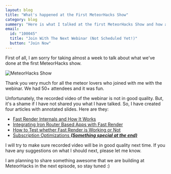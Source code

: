```yaml
---
layout: blog
title: "What's happened at the First MeteorHacks Show"
category: blog
summery: "Here is what I talked at the first MeteorHacks Show and how awesome it was."
email: 
  id: "100045"
  title: "Join With The Next Webinar (Not Scheduled Yet!)"
  button: "Join Now"
---
```

First of all, I am sorry for taking almost a week to talk about what we've done at the first MeteorHacks show. 

![MeteorHacks Show](https://i.cloudup.com/AuWrZ193Ch.png)

Thank you very much for all the meteor lovers who joined with me with the webinar. We had 50+ attendees and it was fun. 

Unfortunately, the recorded video of the webinar is not in good quality. But, it's a shame if I have not shared you what I have talked.  So, I have created four articles with annotated slides. Here are they:

* [Fast Render Internals and How It Works](http://meteorhacks.com/fast-render-internals-and-how-it-works.html)
* [Integrating Iron Router Based Apps with Fast Render](http://meteorhacks.com/integrating-iron-router-based-apps-with-fast-render.html)
* [How to Test whether Fast Render is Working or Not](http://meteorhacks.com/how-to-test-fast-render-working-or-not.html)
* [Subscription Optimizations _**(Something special at the end)**_](http://meteorhacks.com/meteor-subscription-optimizations.html)

I will try to make sure recorded video will be in good quality next time. If you have any suggestions on what I should next, please let me know. 

I am planning to share something awesome that we are building at MeteorHacks in the next episode, so stay tuned :)

